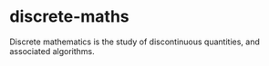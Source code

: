 # discrete-maths
Discrete mathematics is the study of discontinuous quantities, and associated algorithms.
